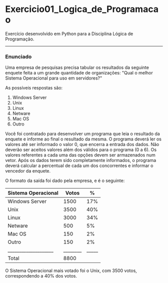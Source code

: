 # Exercicio01_Logica_de_Programacao
 Exercício desenvolvido em Python para a Disciplina Lógica de Programação.
 ________________________________________________________________________
 ### Enunciado

Uma empresa de pesquisas precisa tabular os resultados
da seguinte enquete feita a um grande quantidade de
organizações:
"Qual o melhor Sistema Operacional para uso em servidores?"

As possíveis respostas são:

 1.  Windows Server
 2.  Unix
 3.  Linux
 4.  Netware 
 5.  Mac OS 
 6.  Outro

Você foi contratado para desenvolver um programa que
leia o resultado da enquete e informe ao final o
resultado da mesma.
O programa deverá ler os valores até ser informado o
valor 0, que encerra a entrada dos dados.
Não deverão ser aceitos valores além dos válidos para
o programa (0 a 6).
Os valores referentes a cada uma das opções devem ser
armazenados num vetor.
Após os dados terem sido completamente informados, o
programa deverá calcular a percentual de cada um dos
concorrentes e informar o vencedor da enquete.

O formato da saída foi dado pela empresa, e é o seguinte:

Sistema Operacional | Votos | %
-------------------|--------|----
| Windows Server   |1500   |17%
| Unix             |3500   |40%
| Linux            |3000   |34%
| Netware          | 500   |5%
| Mac OS           |150    |2%
| Outro            |150    |2%
____________________|________|_____
|Total             |     8800|

O Sistema Operacional mais votado foi o Unix, com 3500 votos,
correspondendo a 40% dos votos.
